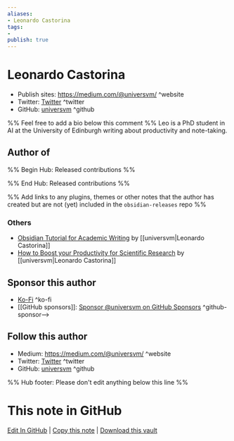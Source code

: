```yaml
---
aliases:
- Leonardo Castorina
tags:
- 
publish: true
---
```


# Leonardo Castorina

- Publish sites: <https://medium.com/@universvm/> ^website
- Twitter: [Twitter](https://twitter.com/leocastorina/) ^twitter
- GitHub: [universvm](https://github.com/universvm/) ^github


%% Feel free to add a bio below this comment %%
Leo is a PhD student in AI at the University of Edinburgh writing about productivity and note-taking.

## Author of

%% Begin Hub: Released contributions %%

%% End Hub: Released contributions %%

%% Add links to any plugins, themes or other notes that the author has created but are not (yet) included in the `obsidian-releases` repo %%

<!--
### Unlisted plugins
-->


### Others
- [Obsidian Tutorial for Academic Writing](https://betterhumans.pub/obsidian-tutorial-for-academic-writing-87b038060522) by [[universvm|Leonardo Castorina]]
- [How to Boost your Productivity for Scientific Research](https://betterhumans.pub/how-to-boost-your-productivity-for-scientific-research-using-obsidian-fe85c98c63c8) by [[universvm|Leonardo Castorina]]

## Sponsor this author
- [Ko-Fi](https://ko-fi.com/leocastorina) ^ko-fi
- [[GitHub sponsors]]: [Sponsor @universvm on GitHub Sponsors](https://github.com/sponsors/universvm) ^github-sponsor-->

<!-- - [[PayPal]]: <https://> ^paypal-->
<!-- - [[Patreon]]: <https://> ^patreon-->

## Follow this author
- Medium: <https://medium.com/@universvm/> ^website
- Twitter: [Twitter](https://twitter.com/leocastorina/) ^twitter
- GitHub: [universvm](https://github.com/universvm/) ^github
<!-- - ... -->

%% Hub footer: Please don't edit anything below this line %%

# This note in GitHub

<span class="git-footer">[Edit In GitHub](https://github.dev/obsidian-community/obsidian-hub/blob/main/01%20-%20Community/People/YTolun.md "git-hub-edit-note") | [Copy this note](https://raw.githubusercontent.com/obsidian-community/obsidian-hub/main/01%20-%20Community/People/YTolun.md "git-hub-copy-note") | [Download this vault](https://github.com/obsidian-community/obsidian-hub/archive/refs/heads/main.zip "git-hub-download-vault") </span>
